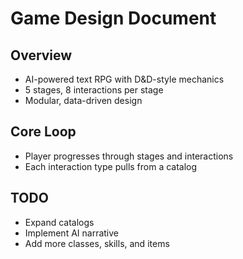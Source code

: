 # Game Design Document

## Overview
- AI-powered text RPG with D&D-style mechanics
- 5 stages, 8 interactions per stage
- Modular, data-driven design

## Core Loop
- Player progresses through stages and interactions
- Each interaction type pulls from a catalog

## TODO
- Expand catalogs
- Implement AI narrative
- Add more classes, skills, and items
